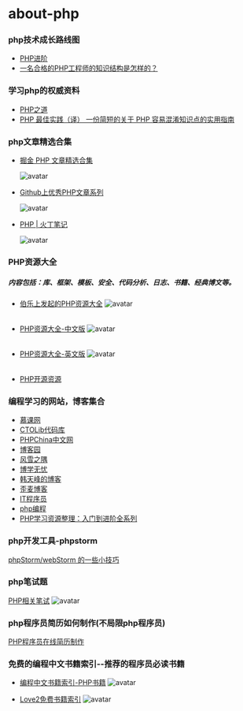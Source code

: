 # about-php

### php技术成长路线图

- [PHP进阶](https://github.com/CmderQ/about-php/blob/master/improve/%E6%88%90%E9%95%BF%E8%B7%AF%E7%BA%BF%E5%9B%BE.md)
- [一名合格的PHP工程师的知识结构是怎样的？](https://www.zhihu.com/question/19875503)

### 学习php的权威资料

- [PHP之道](https://github.com/laravel-china/php-the-right-way)
- [PHP 最佳实践（译）
一份简短的关于 PHP 容易混淆知识点的实用指南](https://phpbestpractices.justjavac.com/)

### php文章精选合集

- [掘金 PHP 文章精选合集](https://www.jianshu.com/p/523a40997b06?utm_campaign=maleskine&utm_content=note&utm_medium=seo_notes&utm_source=recommendation)

  ![avatar](/picture/掘金php文章集合.png)


- [Github上优秀PHP文章系列](https://github.com/nemoTyrant/manong/blob/master/category/PHP.md)

  ![avatar](/picture/category.png)


- [PHP | 火丁笔记](https://huoding.com/tag/php)

  ![avatar](/picture/火丁笔记.png)

### PHP资源大全

##### 内容包括：库、框架、模板、安全、代码分析、日志、书籍、经典博文等。

- [伯乐上发起的PHP资源大全](https://github.com/jobbole/awesome-php-cn)
	![avatar](/picture/伯乐php资源列表.png)
	<br></br>

- [PHP资源大全-中文版](https://github.com/JingwenTian/awesome-php)
	![avatar](/picture/中文awesopme.png)
	<br></br>


- [PHP资源大全-英文版](https://github.com/ziadoz/awesome-php)
  ![avatar](/picture/英文版php资源大全.png)
   <br></br>

- [PHP开源资源](https://github.com/skykingf/awesome-php)


### 编程学习的网站，博客集合

- [慕课网](http://www.imooc.com/course/landingpagephp?from=phpkecheng)
- [CTOLib代码库](https://php.ctolib.com/)
- [PHPChina中文网](http://www.phpchina.com/)
- [博客园](https://www.cnblogs.com/)
- [风雪之隅	](http://www.laruence.com/)
- [博学无忧	](https://www.bo56.com/category/programming-language/php-programming-language/)
- [韩天峰的博客](http://rango.swoole.com/)
- [歪麦博客	](https://www.awaimai.com/)
- [IT程序员	](https://www.itcodemonkey.com/)
- [php编程](https://www.zhangshengrong.com/category/php%E6%8A%80%E5%B7%A7/)
- [PHP学习资源整理：入门到进阶全系列](https://zhuanlan.zhihu.com/p/49808131)


### php开发工具-phpstorm

[phpStorm/webStorm 的一些小技巧](https://github.com/CmderQ/phpstorm-webstorm-skills)


### php笔试题

[PHP相关笔试](https://github.com/CmderQ/about-php/tree/master/interview)
![avatar](/picture/php笔试题.png)

### php程序员简历如何制作(不局限php程序员)

[PHP程序员在线简历制作](https://github.com/geekcompany/ResumeSample)


### 免费的编程中文书籍索引--推荐的程序员必读书籍

- [编程中文书籍索引-PHP书籍](https://github.com/CmderQ/free-programming-books-zh_CN)
  ![avatar](/picture/php书籍.png)

- [Love2免费书籍索引](https://love2.io/welcome/backend)
  ![avatar](/picture/love2.png)

